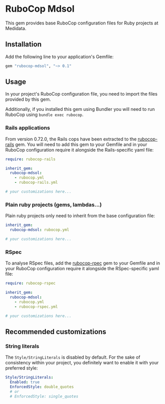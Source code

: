 # RuboCop Mdsol

This gem provides base RuboCop configuration files for Ruby projects at Medidata.


## Installation

Add the following line to your application's Gemfile:

```ruby
gem "rubocop-mdsol", "~> 0.1"
```


## Usage

In your project's RuboCop configuration file, you need to import the files provided by this gem.

Additionally, if you installed this gem using Bundler you will need to run RuboCop using `bundle exec rubocop`.

### Rails applications

From version 0.72.0, the Rails cops have been extracted to the [rubocop-rails](https://rubygems.org/gems/rubocop-rails) gem.
You will need to add this gem to your Gemfile and in your RuboCop configuration require it alongside the Rails-specific yaml file:

```yaml
require: rubocop-rails

inherit_gem:
  rubocop-mdsol:
    - rubocop.yml
    - rubocop-rails.yml

# your customizations here...
```

### Plain ruby projects (gems, lambdas...)

Plain ruby projects only need to inherit from the base configuration file:

```yaml
inherit_gem:
  rubocop-mdsol: rubocop.yml

# your customizations here...
```

### RSpec

To analyse RSpec files, add the [rubocop-rpec](https://rubygems.org/gems/rubocop-rspec) gem to your Gemfile and in your RuboCop configuration require it alongside the RSpec-specific yaml file:

```yaml
require: rubocop-rspec

inherit_gem:
  rubocop-mdsol:
    - rubocop.yml
    - rubocop-rspec.yml

# your customizations here...
```


## Recommended customizations

### String literals

The `Style/StringLiterals` is disabled by default.
For the sake of consistency within your project, you definitely want to enable it with your preferred style:

```yaml
Style/StringLiterals:
  Enabled: true
  EnforcedStyle: double_quotes
  # or
  # EnforcedStyle: single_quotes
```
